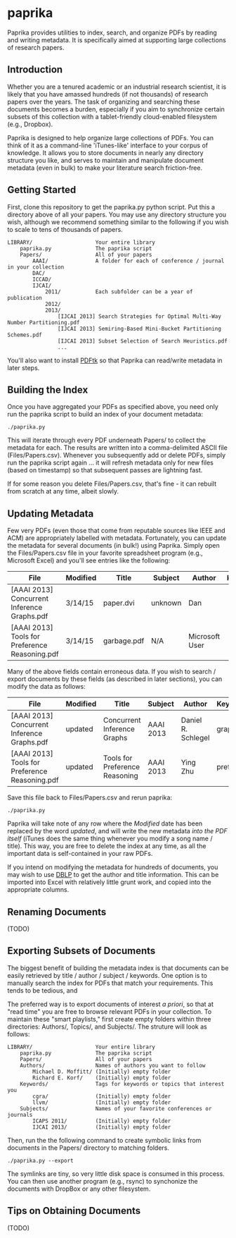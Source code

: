 paprika
=======

Paprika provides utilities to index, search, and organize PDFs by reading and writing metadata. It is specifically aimed at supporting large collections of research papers.

Introduction
------------

Whether you are a tenured academic or an industrial research scientist, it is likely that you have amassed hundreds (if not thousands) of research papers over the years. The task of organizing and searching these documents becomes a burden, especially if you aim to synchronize certain subsets of this collection with a tablet-friendly cloud-enabled filesystem (e.g., Dropbox).

Paprika is designed to help organize large collections of PDFs. You can think of it as a command-line 'iTunes-like' interface to your corpus of knowledge. It allows you to store documents in nearly any directory structure you like, and serves to maintain and manipulate document metadata (even in bulk) to make your literature search friction-free.

Getting Started
---------------

First, clone this repository to get the paprika.py python script. Put this a directory above of all your papers. You may use any directory structure you wish, although we recommend something similar to the following if you wish to scale to tens of thousands of papers.

    LIBRARY/                    Your entire library
        paprika.py              The paprika script
        Papers/                 All of your papers
            AAAI/               A folder for each of conference / journal in your collection
            DAC/
            ICCAD/
            IJCAI/
                2011/           Each subfolder can be a year of publication
                2012/
                2013/
                    [IJCAI 2013] Search Strategies for Optimal Multi-Way Number Partitioning.pdf
                    [IJCAI 2013] Semiring-Based Mini-Bucket Partitioning Schemes.pdf
                    [IJCAI 2013] Subset Selection of Search Heuristics.pdf
                    ...

You'll also want to install [PDFtk](http://www.pdflabs.com/tools/pdftk-server/) so that Paprika can read/write metadata in later steps.

Building the Index
------------------

Once you have aggregated your PDFs as specified above, you need only run the paprika script to build an index of your document metadata:

    ./paprika.py

This will iterate through every PDF underneath Papers/ to collect the metadata for each. The results are written into a comma-delimited ASCII file (Files/Papers.csv). Whenever you subsequently add or delete PDFs, simply run the paprika script again ... it will refresh metadata only for new files (based on timestamp) so that subsequent passes are lightning fast.

If for some reason you delete Files/Papers.csv, that's fine - it can rebuilt from scratch at any time, albeit slowly.

Updating Metadata
-----------------

Few very PDFs (even those that come from reputable sources like IEEE and ACM) are appropriately labelled with metadata. Fortunately, you can update the metadata for several documents (in bulk!) using Paprika.  Simply open the Files/Papers.csv file in your favorite spreadsheet program (e.g., Microsoft Excel) and you'll see entries like the following:

| File                                           | Modified | Title       | Subject | Author             | Keywords |
| ---------------------------------------------- | -------- | ----------- | ------- | ------------------ | -------- |
| [AAAI 2013] Concurrent Inference Graphs.pdf    | 3/14/15  | paper.dvi   | unknown | Dan                |          |
| [AAAI 2013] Tools for Preference Reasoning.pdf | 3/14/15  | garbage.pdf | N/A     | Microsoft User     |          |

Many of the above fields contain erroneous data. If you wish to search / export documents by these fields (as described in later sections), you can modify the data as follows:

| File                                           | Modified | Title                           | Subject   | Author             | Keywords |
| ---------------------------------------------- | -------- | ------------------------------- | --------- | ------------------ | -------- |
| [AAAI 2013] Concurrent Inference Graphs.pdf    | updated  | Concurrent Inference Graphs     | AAAI 2013 | Daniel R. Schlegel | graphs   |
| [AAAI 2013] Tools for Preference Reasoning.pdf | updated  | Tools for Preference Reasoning  | AAAI 2013 | Ying Zhu           | pref     |

Save this file back to Files/Papers.csv and rerun paprika:

    ./paprika.py

Paprika will take note of any row where the _Modified_ date has been replaced by the word *updated*, and will write the new metadata *into the PDF itself* (iTunes does the same thing whenever you modify a song name / title). This way, you are free to delete the index at any time, as all the important data is self-contained in your raw PDFs.

If you intend on modifying the metadata for hundreds of documents, you may wish to use [DBLP](http://dblp.uni-trier.de/db/) to get the author and title information. This can be imported into Excel with relatively little grunt work, and copied into the appropriate columns.

Renaming Documents
------------------

(TODO)

Exporting Subsets of Documents
------------------------------

The biggest benefit of building the metadata index is that documents can be easily retrieved by title / author / subject / keywords. One option is to manually search the index for PDFs that match your requirements. This tends to be tedious, and 

The preferred way is to export documents of interest _a_ _priori_, so that at "read time" you are free to browse relevant PDFs in your collection. To maintain these "smart playlists," first create empty folders within three directories: Authors/, Topics/, and Subjects/. The struture will look as follows:

    LIBRARY/                    Your entire library
        paprika.py              The paprika script
        Papers/                 All of your papers
        Authors/                Names of authors you want to follow
            Michael D. Moffitt/ (Initially) empty folder
            Richard E. Korf/    (Initially) empty folder
        Keywords/               Tags for keywords or topics that interest you
            cgra/               (Initially) empty folder
            llvm/               (Initially) empty folder
        Subjects/               Names of your favorite conferences or journals
            ICAPS 2011/         (Initially) empty folder
            IJCAI 2013/         (Initially) empty folder

Then, run the the following command to create symbolic links from documents in the Papers/ directory to matching folders.

    ./paprika.py --export

The symlinks are tiny, so very little disk space is consumed in this process. You can then use another program (e.g., rsync) to synchonize the documents with DropBox or any other filesystem.

Tips on Obtaining Documents
---------------------------

(TODO)

